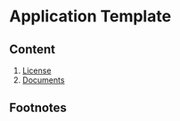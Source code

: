 # Application Template
##

## Content
1. [License](Licen.md)
2. [Documents](docs/readme.md)

## Footnotes
